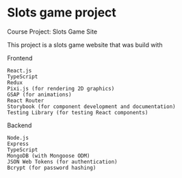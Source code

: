 # Slots game project

Course Project: Slots Game Site

This project is a slots game website that was build with

Frontend

    React.js
    TypeScript
    Redux
    Pixi.js (for rendering 2D graphics)
    GSAP (for animations)
    React Router
    Storybook (for component development and documentation)
    Testing Library (for testing React components)

Backend

    Node.js
    Express
    TypeScript
    MongoDB (with Mongoose ODM)
    JSON Web Tokens (for authentication)
    Bcrypt (for password hashing)

